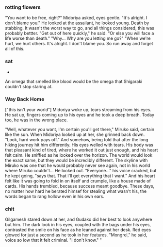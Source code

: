 ### rotting flowers

"You want to be free, right?" Midoriya asked, eyes gentle. "It's alright. I don't blame you."
He looked at the assailant, he looked young.
Death by stabbing. It wasn't the worst way to go, and all things considered, this was probably bettter. 
"Get out of here quickly," he said. "Or else you will face a life worse than death."
"Why... Why are you letting me go?"
"When we're hurt, we hurt others. It's alright. I don't blame you. So run away and forget all of this.


### sat


-


An omega that smelled like blood would be the omega that Shigaraki couldn't stop staring at. 

### Way Back Home

["this isn't your world"]
Midoriya woke up, tears streaming from his eyes. He sat up, fingers coming up to his eyes and he took a deep breath.
Today too, he was in the wrong place.


"Well, whatever you want, I'm certain you'll get there," Miruko said, certain like the sun.
When Midoriya looked up at her, she grinned back down.
"Look, hard work pays off."
And somehow, being told that after the long hiking journey hit him differently.
His eyes welled with tears. His body was that pleasant kind of tired, where he worked it out just enough, and his heart felt calm. He sniffled as he looked over the horizon.
The world would look the exact same, but they would be incredibly different. The skyline with Miruko was one that he would probably never see again, not in his world where Miruko couldn't...
He looked out.
"Everyone..." his voice cracked, but he kept going, "says that. That I'll get everything that I want."
And his heart felt like it was going to fold in on itself and crumple, like a house made of cards. 
His hands trembled, because success meant goodbye.
These days, no matter how hard he berated himsef for stealing what wasn't his, the words began to rang hollow even in his own ears.


### chit 

Gilgamesh stared down at her, and Gudako did her best to look anywhere but him. The dark look in his eyes, coupled with the bags under his eyes, contrasted the smile on his face as he leaned against her desk. Red eyes glowed for just a second as he took in her features.
"Mongrel," he said, voice so low that it felt criminal. 
"I don't know."
"

